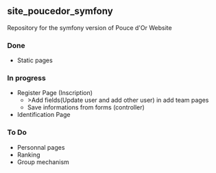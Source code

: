 <div class="blob-file-content js-file-line-container">
    <article class="markdown-body entry-content" itemprop="mainContentOfPage"><h1>
<a id="user-content-site_poucedor_symfony" class="anchor" href="#site_poucedor_symfony" aria-hidden="true"><span class="octicon octicon-link"></span></a>site_poucedor_symfony</h1>

<p>Repository for the symfony version of Pouce d'Or Website</p>

<h3>Done</h3>
<p>
<ul>
    <li>Static pages</li>
</ul>
 </p>

<h3>In progress</h3>
<p>
<ul>
    <li>Register Page (Inscription)
      <ul>
        <li>>Add fields(Update user and add other user) in add team pages</li>
        <li>Save informations from forms (controller)</li>
      </ul>
    </li>
    <li>Identification Page </li>
</ul>
</p>

<h3>To Do</h3>
<p>
<ul>
    <li>Personnal pages</li>
    <li>Ranking</li>
    <li>Group mechanism</li>
</ul>
</p>
</article>
</div>